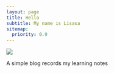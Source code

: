 ```yaml
---
layout: page
title: Hello
subtitle: My name is Lisasa
sitemap:
  priority: 0.9
---
```


<img src="{{ '/assets/img/lisasa.jpg' | prepend: site.baseurl }}" id="about-img">

<div id="describe-text">
	<p>A simple blog records my learning notes</p>
</div>
